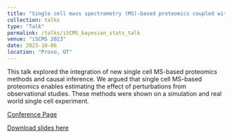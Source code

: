 ```yaml
---
title: "Single cell mass spectrometry (MS)-based proteomics coupled with suitable experimental design enables the application of causal inference methods to observational experiments."
collection: talks
type: "Talk"
permalink: /talks/iSCMS_bayesian_stats_talk
venue: "iSCMS 2023"
date: 2023-10-06
location: "Provo, UT"
---
```


This talk explored the integration of new single cell MS-based proteomics methods and causal inference. We argued that single cell MS-based proteomics enables estimating the effect of perturbations from observational studies. These methods were shown on a simulation and real world single cell experiment. 

[Conference Page](https://singlecellms.org/)

[Download slides here](http://devonjkohler.github.io/files/iSCMS_Presentation.pdf)
